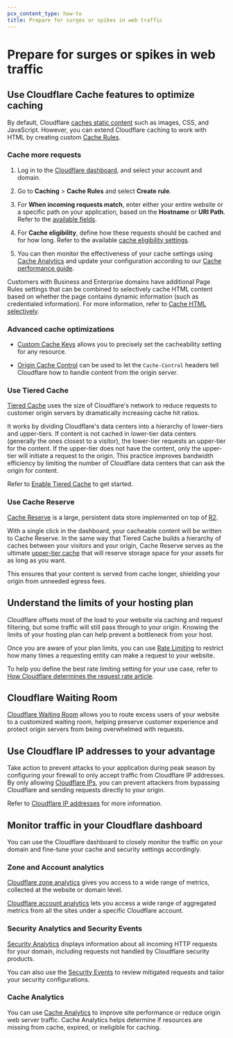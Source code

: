 ```yaml
---
pcx_content_type: how-to
title: Prepare for surges or spikes in web traffic
---
```


# Prepare for surges or spikes in web traffic

## Use Cloudflare Cache features to optimize caching

By default, Cloudflare [caches static content](/cache/concepts/default-cache-behavior/) such as images, CSS, and JavaScript. However, you can extend Cloudflare caching to work with HTML by creating custom [Cache Rules](/cache/how-to/cache-rules/).

### Cache more requests

1. Log in to the [Cloudflare dashboard](https://dash.cloudflare.com/login), and select your account and domain.

2. Go to **Caching** > **Cache Rules** and select **Create rule**.

3. For **When incoming requests match**, enter either your entire website or a specific path on your application, based on the **Hostname** or **URI Path**. Refer to the [available fields](/cache/how-to/cache-rules/settings/#fields).

4. For **Cache eligibility**, define how these requests should be cached and for how long. Refer to the available [cache eligibility settings](/cache/how-to/cache-rules/settings/#eligible-for-cache-settings).

5. You can then monitor the effectiveness of your cache settings using [Cache Analytics](/cache/performance-review/cache-analytics/) and update your configuration according to our [Cache performance guide](/cache/performance-review/cache-performance/).

Customers with Business and Enterprise domains have additional Page Rules settings that can be combined to selectively cache HTML content based on whether the page contains dynamic information (such as credentialed information). For more information, refer to [Cache HTML selectively](/cache/troubleshooting/customize-caching/#cache-html-selectively-business-and-enterprise-domains).

### Advanced cache optimizations

- [Custom Cache Keys](/cache/how-to/cache-keys/) allows you to precisely set the cacheability setting for any resource.

- [Origin Cache Control](/cache/concepts/cache-control/) can be used to let the `Cache-Control` headers tell Cloudflare how to handle content from the origin server. 

### Use Tiered Cache

[Tiered Cache](/cache/how-to/tiered-cache/) uses the size of Cloudflare's network to reduce requests to customer origin servers by dramatically increasing cache hit ratios.

It works by dividing Cloudflare's data centers into a hierarchy of lower-tiers and upper-tiers. If content is not cached in lower-tier data centers (generally the ones closest to a visitor), the lower-tier requests an upper-tier for the content. If the upper-tier does not have the content, only the upper-tier will initiate a request to the origin. This practice improves bandwidth efficiency by limiting the number of Cloudflare data centers that can ask the origin for content.

Refer to [Enable Tiered Cache](/cache/how-to/tiered-cache/#enable-tiered-cache) to get started.

### Use Cache Reserve 

[Cache Reserve](/cache/advanced-configuration/cache-reserve/) is a large, persistent data store implemented on top of [R2](/r2/).

With a single click in the dashboard, your cacheable content will be written to Cache Reserve. In the same way that Tiered Cache builds a hierarchy of caches between your visitors and your origin, Cache Reserve serves as the ultimate [upper-tier cache](/cache/how-to/tiered-cache/) that will reserve storage space for your assets for as long as you want. 

This ensures that your content is served from cache longer, shielding your origin from unneeded egress fees.

## Understand the limits of your hosting plan

Cloudflare offsets most of the load to your website via caching and request filtering, but some traffic will still pass through to your origin. Knowing the limits of your hosting plan can help prevent a bottleneck from your host. 

Once you are aware of your plan limits, you can use [Rate Limiting](/waf/rate-limiting-rules/) to restrict how many times a requesting entity can make a request to your website.

To help you define the best rate limiting setting for your use case, refer to [How Cloudflare determines the request rate article](/waf/rate-limiting-rules/request-rate/).

## Cloudflare Waiting Room

[Cloudflare Waiting Room](/waiting-room/) allows you to route excess users of your website to a customized waiting room, helping preserve customer experience and protect origin servers from being overwhelmed with requests.

## Use Cloudflare IP addresses to your advantage

Take action to prevent attacks to your application during peak season by configuring your firewall to only accept traffic from Cloudflare IP addresses. By only allowing [Cloudflare IPs](https://www.cloudflare.com/ips), you can prevent attackers from bypassing Cloudflare and sending requests directly to your origin.

Refer to [Cloudflare IP addresses](/fundamentals/concepts/cloudflare-ip-addresses/) for more information.

## Monitor traffic in your Cloudflare dashboard

You can use the Cloudflare dashboard to closely monitor the traffic on your domain and fine-tune your cache and security settings accordingly.

### Zone and Account analytics

[Cloudflare zone analytics](/analytics/account-and-zone-analytics/zone-analytics/) gives you access to a wide range of metrics, collected at the website or domain level.

[Cloudflare account analytics](/analytics/account-and-zone-analytics/account-analytics/) lets you access a wide range of aggregated metrics from all the sites under a specific Cloudflare account.

### Security Analytics and Security Events

[Security Analytics](/waf/analytics/security-analytics/) displays information about all incoming HTTP requests for your domain, including requests not handled by Cloudflare security products.

You can also use the [Security Events](/waf/analytics/security-events/) to review mitigated requests and tailor your security configurations.

### Cache Analytics

You can use [Cache Analytics](/cache/performance-review/cache-analytics/) to improve site performance or reduce origin web server traffic. 
Cache Analytics helps determine if resources are missing from cache, expired, or ineligible for caching.

